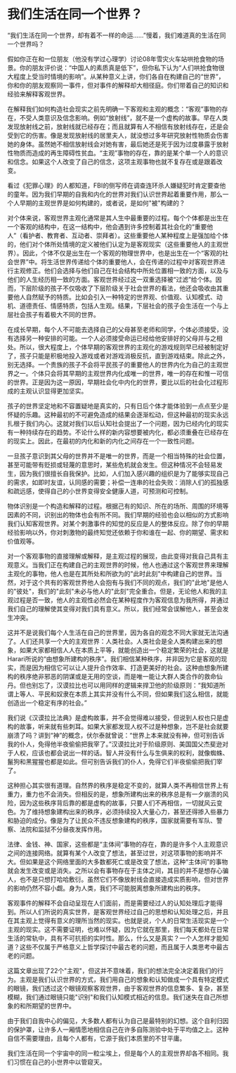 # 我们生活在同一个世界？

“我们生活在同一个世界，却有着不一样的命运……”慢着，我们难道真的生活在同一个世界吗？

假如你正在和一位朋友（他没有学过心理学）讨论08年雪灾火车站哄抢食物的场景。你的朋友评价说：“中国人的素质真是低下”，但你私下认为“人们哄抢食物很大程度上受当时情境的影响”。从某种意义上讲，你们各自在构建自己的“世界”，你和你的朋友观察同一事件，但对事件的解释却大相径庭。你们带着自己的知识和经验来解释客观世界。

在解释我们如何构造社会现实之前先明确一下客观和主观的概念：“客观”事物的存在，不受人类意识及信念影响。例如“放射线”，就不是一个虚构的故事。早在人类发现放射线之前，放射线就已经存在；而且就算有人不相信有放射线存在，还是会受到它的伤害。像是发现放射线的居里夫人，就没想过多年研究放射性物质会伤害她的身体。虽然她不相信放射线会对她有害，最后她还是死于因为过度暴露于放射性物质而造成的再生障碍性贫血。“主观”事物的存在，靠的是某个单一个人的意识和信念。如果这个人改变了自己的信念，这项主观事物也就不复存在或是跟着改变。

看过《犯罪心理》的人都知道，FBI的侧写师在调查连环杀人嫌疑犯时肯定要查他的童年。因为我们早期的自我和内化的世界对我们认识世界起着重要作用，那么一个人早期的主观世界是如何构建的，或者说，是如何"被"构建的？

对个体来说，客观世界主观化通常是其人生中最重要的过程。每个个体都是出生在一个客观的结构中，在这一结构中，他会遇到许多控制着其社会化的“重要他人”（看护者、教育者、互动者、崇拜者）。这些重要他人某种程度上是强加给个体的，他们对个体所处情境的定义被他们认定为是客观现实（这些重要他人的主观世界）。因此，个体不仅是出生在一个客观的物理世界中，也是出生在一个“客观的社会世界”中。将生活世界传递给个体的重要他人，会在传递的过程中对客观世界进行主观修正。他们会选择与他们自己在社会结构中所处位置相一致的方面，以及与他们的人生经历相一致的方面。客观世界经过这一双重选择被“过滤”给个体。因而，下层阶级的孩子不仅吸收了下层阶级关于社会世界的看法，他还会吸收由其重要他人自然赋予的特质。比如会引入一种特定的世界观、价值观、认知模式、动机、道德责任、情感特质，包括人生观。结果，下层社会的孩子会生活在一个与上层社会孩子有着极大不同的世界。

在成长早期，每个人不可能去选择自己的父母甚至老师和同学，个体必须接受，没有选择另一种安排的可能。一个人必须接受命运已经给他安排好的父母并与之相处。所以，很大程度上，个体早期的客观世界的主观化的游戏规则早已经被制定好了，孩子只能是积极地投入游戏或者对游戏消极反抗，直到游戏结束。除此之外，别无选择。一个贵族的孩子不会将平民孩子的重要他人的世界内化为自己的主观世界之一。个体只会将其早期的主观世界内化成唯一的世界，唯一的存在和惟一可信的世界。正是因为这一原因，早期社会化中内化的世界，要比以后的社会化过程形成的主观认识显得更加坚实。

孩子的世界坚定地和不容置疑地是真实的，只有日后个体才能体验到一点点至少是怀疑的乐趣。这种最初的不可避免造成的结果会逐渐松动，但这种最初的现实永远扎根于我们内心。这就对我们以后认知社会提出了一个问题，因为已经内化的现实有一种持续存在的趋势。不论什么样的新内容想要被内化，都必须重叠在已经存在的现实上。因此，在最初的内化和新的内化之间存在一个一致性问题。

一旦孩子意识到其父母的世界并不是唯一的世界，而是一个相当特殊的社会位置，甚至可能带有贬损或轻蔑的意思时，某些危机就会发生。但这种情况不会轻易发生，因为我们很擅长自我保护。比如，人们加入感兴趣的组织是为了能够实现自己的需求，如即时友谊，认同感的需要；补偿一连串的社会失败：消除人们的孤独感和疏远感，使得自己的小世界变得安全健康人道，可预测和可控制。

物体识别是一个构造和解释的过程。根据己有的知识、所在的场所、周围的环境等因素的不同，识别出的物体也会有所不同。我们早期的经验也会以相似的方式影响我们认知客观世界。对某个刺激事件的知觉的反应是人的整体反应。除了你的早期经验影响以外，你对刺激物的最终知觉还依赖于你和谁在一起、你的期望、需求和价值观等。

对一个客观事物的直接理解或解释，是主观过程的展现，由此变得对我自己具有主观意义。当我们正在构建自己的主观世界的时候，他人也通过这个客观世界来理解主观化的事物，他人也是在其所处和所欲为的"此时此刻"中构建自己的世界。当然，对于这个共有的客观世界他人会抱有与我们不同的观点，我们的"此地"是他人的"彼处"，我们的"此刻"未必与他人的"此刻"完全重合。但是，无论他人和我的主观过程是否一致，他人的主观性必然会在某种程度作为客观信息为我所得，并通过我们自己的理解使其变得对我们具有意义。所以，我们经常会误解他人，甚至会发生冲突。

这并不是说我们每个人生活在自己的世界里，因为各自的观念不同大家就无法沟通了。人们还共享一个大的主观世界：人类社会。人类社会是全人类构建出来的想象，如果大家都相信人人在本质上平等，就能创造出一个稳定繁荣的社会，这就是Harari所说的“由想象所建构的秩序”。我们相信某种秩序，并非因为它是客观的现实，而是因为相信它可以让人提升合作效率、打造更美好的社会。这种由想象所建构的秩序绝非邪恶的阴谋或是无用的空谈，而是唯一能让大群人类合作的救命仙丹。但也别忘了，汉谟拉比也可以用同样的逻辑来捍卫他的阶级原则：“我知道所谓上等人、平民和奴隶在本质上其实并没有什么不同，但如果我们这么相信，就能创造出一个稳定有序的社会。”

我们说《汉谟拉比法典》是虚构故事，并不会觉得难以接受，但说到人权也只是虚构的故事，听来就有些刺耳。如果大家都发现人权不过是种想象，岂不是社会就要崩溃了吗？讲到“神”的概念，伏尔泰就曾说：“世界上本来就没有神，但可别告诉我的仆人，免得他半夜偷偷把我宰了。”汉谟拉比对于阶级原则、美国国父杰斐逊对于人权，应该也都会说出一样的话。智人并没有什么与生俱来的权利，就像蜘蛛、鬣狗和黑猩猩也都是如此。但可别告诉我们的仆人，免得它们半夜偷偷把我们宰了。

这种担心其实很有道理。自然界的秩序是稳定不变的，就算人类不再相信世界上有重力，重力也不会消失。但相反的是，想象所建构出来的秩序总是有一夕崩溃的风险，因为这些秩序背后靠的都是虚构的故事，只要人们不再相信，一切就风云变色。为了维持想象建构出来的秩序，必须持续投入大量心力，甚至还得掺入些暴力和胁迫的成分。像是为了让民众不违反想象建构的秩序，国家就需要有军队、警察、法院和监狱不分昼夜发挥作用。

法律、金钱、神、国家，这些都是“主体间”事物的存在，靠的是许多个人主观意识之间的连接网络。就算有某个人改变了想法，甚至过世，对这项事物的影响并不大。但如果是这个网络里面的大多数都死亡或是改变了想法，这种“主体间”的事物就会发生改变或是消失。之所以会有事物存在于主体之间，其目的并不是想存心骗人，也不是只想打哈哈敷衍。虽然它们不像放射线会直接造成实质影响，但对世界的影响仍然不容小觑。身为人类，我们不可能脱离想象所建构出的秩序。

客观事件的解释不会自动呈现在人们面前，而是需要经过人的认知处理后才能得到。所以人们所说的真实世界，是客观世界经过自己的思想和认知处理之后，并且在其主观上觉得有意义的理所当然的现实。也就是说，个人的日常生活现实是一个主观的现实。这不需要证明，也难以怀疑，因为它就在那里，我们每天都处在日常生活的常轨中，具有不可抗拒的实时性。那么，什么又是真实？一个人怎样才能知道？这些不仅属于严格意义上哲学探讨中最古老的问题，而且属于人类思考中最古老的问题。

这篇文章出现了22个"主观"，但这并不意味着，我们的想法完全决定着我们的行为。主观是我们认识世界的方式，我们用自己的想象和认知做成一个具有特定模式的眼镜，我们透过这个眼镜观察客观世界，由于客观世界的信息繁多、复杂，甚至模糊，我们通过眼镜只能"识别"和我们认知模式相近的信息。我们迷失在自己所想象的和所期望的世界中。

由于我们自我中心的偏见，大多数人都有认为自己是最特别的幻想。这个自利归因的保护罩，让许多人一厢情愿地相信自己在许多自陈测验中处于平均值之上。这种自信不需要理由，且每个人都有，它源于我们本质里的不甘平庸。

我们生活在同一个宇宙中的同一粒尘埃上，但是每个人的主观世界却各不相同。我们习惯在自己的小世界中以管窥天。
